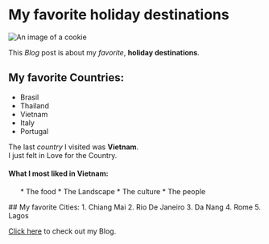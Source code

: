# My favorite holiday destinations

![An image of a cookie](https://loremflickr.com/600/300/brazil,rio)

This <em>Blog</em> post is about my _favorite_, **holiday destinations**.
## My favorite Countries:
* Brasil
* Thailand
* Vietnam
* Italy
* Portugal

The last _country_ I visited was <strong>Vietnam</strong>.</br> I just felt in Love for the Country.
#### What I most liked in Vietnam:
<ul>
* The food
* The Landscape
* The culture
* The people
</ul>
## My favorite Cities:
1. Chiang Mai
2. Rio De Janeiro
3. Da Nang
4. Rome
5. Lagos

[Click here](http://favoriteholidays.com/) to check out my Blog.
